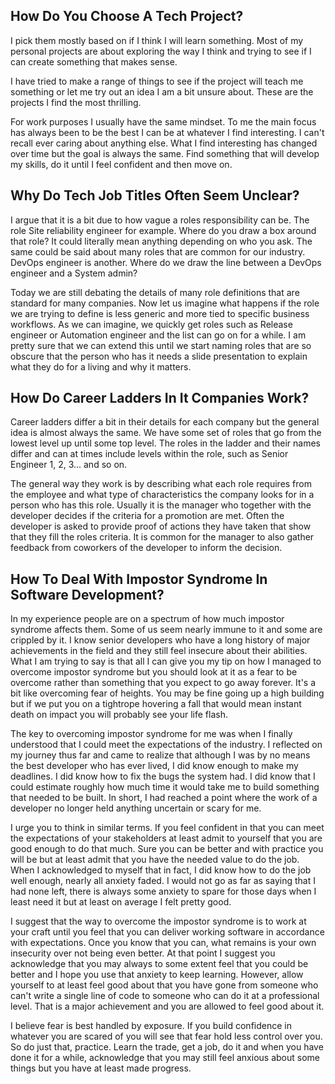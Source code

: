 
## How Do You Choose A Tech Project?

I pick them mostly based on if I think I will learn something.
Most of my personal projects are about exploring the way I think
and trying to see if I can create something that makes sense.

I have tried to make a range of things to see if the project will
teach me something or let me try out an idea I am a bit unsure about.
These are the projects I find the most thrilling.

For work purposes I usually have the same mindset. To me the main focus
has always been to be the best I can be at whatever I find interesting.
I can't recall ever caring about anything else. What I find interesting
has changed over time but the goal is always the same. Find something
that will develop my skills, do it until I feel confident and then
move on.

## Why Do Tech Job Titles Often Seem Unclear?

I argue that it is a bit due to how vague a roles responsibility
can be. The role Site reliability engineer for example. Where do
you draw a box around that role? It could literally mean anything
depending on who you ask. The same could be said about many roles
that are common for our industry. DevOps engineer is another. Where
do we draw the line between a DevOps engineer and a System admin?

Today we are still debating the details of many role definitions
that are standard for many companies. Now let us imagine what happens
if the role we are trying to define is less generic and more tied to
specific business workflows. As we can imagine, we quickly get roles
such as Release engineer or Automation engineer and the list can
go on for a while. I am pretty sure that we can extend this until
we start naming roles that are so obscure that the person who has
it needs a slide presentation to explain what they do for a living
and why it matters.

## How Do Career Ladders In It Companies Work?

Career ladders differ a bit in their details for each company
but the general idea is almost always the same. We have some
set of roles that go from the lowest level up until some top
level. The roles in the ladder and their names differ and can
at times include levels within the role, such as Senior Engineer
1, 2, 3... and so on.

The general way they work is by describing what each role requires
from the employee and what type of characteristics the company looks
for in a person who has this role. Usually it is the manager who
together with the developer decides if the criteria for a promotion
are met. Often the developer is asked to provide proof of actions
they have taken that show that they fill the roles criteria. It
is common for the manager to also gather feedback from coworkers
of the developer to inform the decision.

## How To Deal With Impostor Syndrome In Software Development?

In my experience people are on a spectrum of how much impostor
syndrome affects them. Some of us seem nearly immune to it
and some are crippled by it. I know senior developers who have
a long history of major achievements in the field and they still
feel insecure about their abilities. What I am trying to say is
that all I can give you my tip on how I managed to overcome
impostor syndrome but you should look at it as a fear to be
overcome rather than something that you expect to go away
forever. It's a bit like overcoming fear of heights. You may
be fine going up a high building but if we put you on a tightrope
hovering a fall that would mean instant death on impact you
will probably see your life flash.

The key to overcoming impostor syndrome for me was when I finally
understood that I could meet the expectations of the industry.
I reflected on my journey thus far and came to realize that
although I was by no means the best developer who has ever lived,
I did know enough to make my deadlines. I did know how to fix
the bugs the system had. I did know that I could estimate roughly
how much time it would take me to build something that needed to
be built. In short, I had reached a point where the work of a
developer no longer held anything uncertain or scary for me.

I urge you to think in similar terms. If you feel confident in
that you can meet the expectations of your stakeholders at least
admit to yourself that you are good enough to do that much.
Sure you can be better and with practice you will be but at least
admit that you have the needed value to do the job. When I acknowledged
to myself that in fact, I did know how to do the job well enough, nearly
all anxiety faded. I would not go as far as saying that I had none
left, there is always some anxiety to spare for those days when
I least need it but at least on average I felt pretty good.

I suggest that the way to overcome the impostor syndrome is
to work at your craft until you feel that you can deliver
working software in accordance with expectations. Once you
know that you can, what remains is your own insecurity over
not being even better. At that point I suggest you acknowledge
that you may always to some extent feel that you could be better
and I hope you use that anxiety to keep learning. However, allow
yourself to at least feel good about that you have gone from someone
who can't write a single line of code to someone who can do it at a
professional level. That is a major achievement and you are allowed
to feel good about it.

I believe fear is best handled by exposure. If you build confidence
in whatever you are scared of you will see that fear hold less control
over you. So do just that, practice. Learn the trade, get a job,
do it and when you have done it for a while, acknowledge that you
may still feel anxious about some things but you have at least made
progress.
